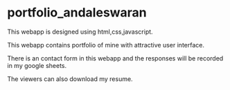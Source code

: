 # portfolio_andaleswaran

This webapp is designed using html,css,javascript.

This webapp contains portfolio of mine with attractive user interface.

There is an contact form in this webapp and the responses will be recorded in my google sheets.

The viewers can also download my resume. 
